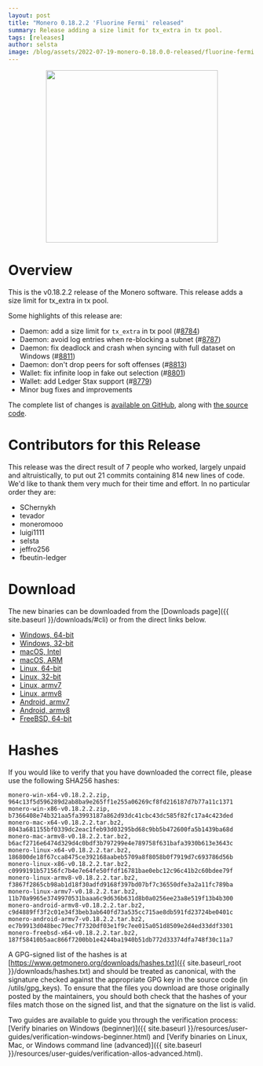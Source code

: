 ```yaml
---
layout: post
title: "Monero 0.18.2.2 'Fluorine Fermi' released"
summary: Release adding a size limit for tx_extra in tx pool.
tags: [releases]
author: selsta
image: /blog/assets/2022-07-19-monero-0.18.0.0-released/fluorine-fermi.png
---
```


<div align="center">
  <img src="{{ page.image }}" width="350px">
</div>

# Overview

This is the v0.18.2.2 release of the Monero software. This release adds a size limit for tx_extra in tx pool.

Some highlights of this release are:

- Daemon: add a size limit for `tx_extra` in tx pool (#[8784](https://github.com/monero-project/monero/pull/8784))
- Daemon: avoid log entries when re-blocking a subnet (#[8787](https://github.com/monero-project/monero/pull/8787))
- Daemon: fix deadlock and crash when syncing with full dataset on Windows (#[8811](https://github.com/monero-project/monero/pull/8811))
- Daemon: don't drop peers for soft offenses (#[8813](https://github.com/monero-project/monero/pull/8813))
- Wallet: fix infinite loop in fake out selection (#[8801](https://github.com/monero-project/monero/pull/8801))
- Wallet: add Ledger Stax support (#[8779](https://github.com/monero-project/monero/pull/8779))
- Minor bug fixes and improvements

The complete list of changes is [available on GitHub](https://github.com/monero-project/monero/compare/v0.18.2.0...v0.18.2.2), along with [the source code](https://github.com/monero-project/monero/tree/v0.18.2.2).

# Contributors for this Release

This release was the direct result of 7 people who worked, largely unpaid and altruistically, to put out 21 commits containing 814 new lines of code. We'd like to thank them very much for their time and effort. In no particular order they are:

- SChernykh
- tevador
- moneromooo
- luigi1111
- selsta
- jeffro256
- fbeutin-ledger

# Download

The new binaries can be downloaded from the [Downloads page]({{ site.baseurl }}/downloads/#cli) or from the direct links below.

- [Windows, 64-bit](https://downloads.getmonero.org/cli/monero-win-x64-v0.18.2.2.zip)
- [Windows, 32-bit](https://downloads.getmonero.org/cli/monero-win-x86-v0.18.2.2.zip)
- [macOS, Intel](https://downloads.getmonero.org/cli/monero-mac-x64-v0.18.2.2.tar.bz2)
- [macOS, ARM](https://downloads.getmonero.org/cli/monero-mac-armv8-v0.18.2.2.tar.bz2)
- [Linux, 64-bit](https://downloads.getmonero.org/cli/monero-linux-x64-v0.18.2.2.tar.bz2)
- [Linux, 32-bit](https://downloads.getmonero.org/cli/monero-linux-x86-v0.18.2.2.tar.bz2)
- [Linux, armv7](https://downloads.getmonero.org/cli/monero-linux-armv7-v0.18.2.2.tar.bz2)
- [Linux, armv8](https://downloads.getmonero.org/cli/monero-linux-armv8-v0.18.2.2.tar.bz2)
- [Android, armv7](https://downloads.getmonero.org/cli/monero-android-armv7-v0.18.2.2.tar.bz2)
- [Android, armv8](https://downloads.getmonero.org/cli/monero-android-armv8-v0.18.2.2.tar.bz2)
- [FreeBSD, 64-bit](https://downloads.getmonero.org/cli/monero-freebsd-x64-v0.18.2.2.tar.bz2)

# Hashes

If you would like to verify that you have downloaded the correct file, please use the following SHA256 hashes:

```
monero-win-x64-v0.18.2.2.zip, 964c13f5d596289d2ab8ba9e265ff1e255a06269cf8fd216187d7b77a11c1371
monero-win-x86-v0.18.2.2.zip, b7366408e74b321aa5fa3993187a862d93dc41cbc43dc585f82fc17a4c423ded
monero-mac-x64-v0.18.2.2.tar.bz2, 8043a681155bf0339dc2eac1feb93d03295bd68c9bb5b472600fa5b1439ba68d
monero-mac-armv8-v0.18.2.2.tar.bz2, b6acf2716e6474d329d4c0bdf3b797299e4e789758f631bafa3930b613e3643c
monero-linux-x64-v0.18.2.2.tar.bz2, 186800de18f67cca8475ce392168aabeb5709a8f8058b0f7919d7c693786d56b
monero-linux-x86-v0.18.2.2.tar.bz2, c0999191b57156fc7b4e7e64fe50ffdf16781bae0ebc12c96c41b2c60bdee79f
monero-linux-armv8-v0.18.2.2.tar.bz2, f3867f2865cb98ab1d18f30adfd9168f397bd07bf7c36550dfe3a2a11fc789ba
monero-linux-armv7-v0.18.2.2.tar.bz2, 11b70a9965e3749970531baaa6c9d636b631d8b0a0256ee23a8e519f13b4b300
monero-android-armv8-v0.18.2.2.tar.bz2, c9d4889ff3f2c01e34f3beb3ab640fd73a535cc715ae8db591fd23724be0401c
monero-android-armv7-v0.18.2.2.tar.bz2, ec7b9913d048bec79ec7f7320df03e1f9c7ee015a051d8509e2d4ed33ddf3301
monero-freebsd-x64-v0.18.2.2.tar.bz2, 187f58410b5aac866f7200bb1e4244ba1940b51db772d33374dfa748f30c11a7
```

A GPG-signed list of the hashes is at [https://www.getmonero.org/downloads/hashes.txt]({{ site.baseurl_root }}/downloads/hashes.txt) and should be treated as canonical, with the signature checked against the appropriate GPG key in the source code (in /utils/gpg_keys). To ensure that the files you download are those originally posted by the maintainers, you should both check that the hashes of your files match those on the signed list, and that the signature on the list is valid.

Two guides are available to guide you through the verification process: [Verify binaries on Windows (beginner)]({{ site.baseurl }}/resources/user-guides/verification-windows-beginner.html) and [Verify binaries on Linux, Mac, or Windows command line (advanced)]({{ site.baseurl }}/resources/user-guides/verification-allos-advanced.html).
